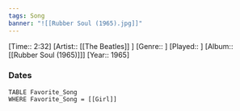 ```yaml
---
tags: Song  
banner: "![[Rubber Soul (1965).jpg]]"
---
```

[Time:: 2:32]
[Artist:: [[The Beatles]] ]
[Genre:: ]
[Played:: ]
[Album:: [[Rubber Soul (1965)]]]
[Year:: 1965]
### Dates
````dataview
TABLE Favorite_Song
WHERE Favorite_Song = [[Girl]]
````